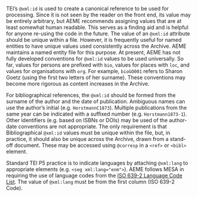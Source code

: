 TEI’s `@xml:id` is used to create a canonical reference to be used for processing. Since it is not seen by the reader on the front end, its value may be entirely arbitrary, but AEME recommends assigning values that are at least somewhat human readable. This serves as a finding aid and is helpful for anyone re-using the code in the future. The value of an `@xml:id` attribute should be unique within a file. However, it is frequently useful for named entities to have unique values used consistently across the Archive. AEME maintains a named entity file for this purpose. At present, AEME has not fully developed conventions for `@xml:id` values to be used universally. So far, values for persons are prefixed with `bio`, values for places with `loc`, and values for organisations with `org`. For example, `bioGO001` refers to Sharon Goetz (using the first two letters of her surname). These conventions may become more rigorous as content increases in the Archive.

For bibliographical references, the `@xml:id` should be formed from the surname of the author and the date of publication. Ambiguous names can use the author’s initial (e.g. `HorstmannC1873`). Multiple publications from the same year can be indicated with a suffixed number (e.g. `Horstmann1873-1`). Other identifiers (e.g. based on ISBNs or DOIs) may be used of the author-date conventions are not appropriate. The only requirement is that Bibliographical `@xml:id` values must be unique within the file, but, in practice, it should also be unique across the Archive, drawn from a stand-off document. These may be accessed using `@corresp` in a `<ref>` or `<bibl>` element.

Standard TEI P5 practice is to indicate languages by attaching `@xml:lang` to appropriate elements (e.g. `<seg xml:lang="enm">`). AEME follows MESA in requiring the use of language codes from the [ISO 639-2 Language Code List](http://www.loc.gov/standards/iso639-2/php/code_list.php). The value of `@xml:lang` must be from the first column (ISO 639-2 Code).
